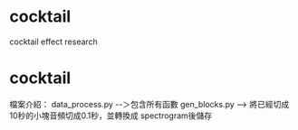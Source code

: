 # cocktail
cocktail effect research
# cocktail
檔案介紹：
data_process.py --＞包含所有函數
gen_blocks.py --> 將已經切成10秒的小塊音頻切成0.1秒，並轉換成 spectrogram後儲存
